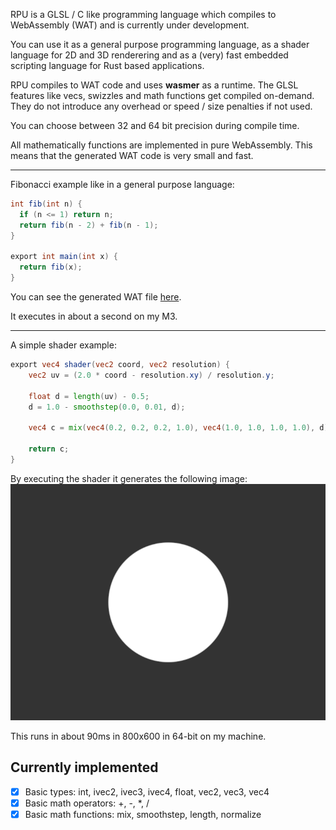 RPU is a GLSL / C like programming language which compiles to WebAssembly (WAT) and is currently under development.

You can use it as a general purpose programming language, as a shader language for 2D and 3D renderering and as a (very) fast embedded scripting language for Rust based applications.

RPU compiles to WAT code and uses **wasmer** as a runtime. The GLSL features like vecs, swizzles and math functions get compiled on-demand. They do not introduce any overhead or speed / size penalties if not used.

You can choose between 32 and 64 bit precision during compile time.

All mathematically functions are implemented in pure WebAssembly. This means that the generated WAT code is very small and fast.

---

Fibonacci example like in a general purpose language:

```glsl
int fib(int n) {
  if (n <= 1) return n;
  return fib(n - 2) + fib(n - 1);
}

export int main(int x) {
  return fib(x);
}
```

You can see the generated WAT file [here](../examples/fib.wat).

It executes in about a second on my M3.

---

A simple shader example:

```glsl
export vec4 shader(vec2 coord, vec2 resolution) {
    vec2 uv = (2.0 * coord - resolution.xy) / resolution.y;

    float d = length(uv) - 0.5;
    d = 1.0 - smoothstep(0.0, 0.01, d);

    vec4 c = mix(vec4(0.2, 0.2, 0.2, 1.0), vec4(1.0, 1.0, 1.0, 1.0), d);

    return c;
}
```

By executing the shader it generates the following image:
![Disc](../examples/disc.png)

This runs in about 90ms in 800x600 in 64-bit on my machine.

## Currently implemented

- [x] Basic types: int, ivec2, ivec3, ivec4, float, vec2, vec3, vec4
- [x] Basic math operators: +, -, \*, /
- [x] Basic math functions: mix, smoothstep, length, normalize
